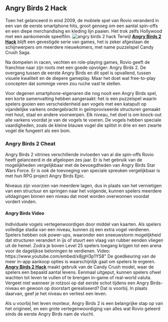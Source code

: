 <H2>Angry Birds 2 Hack</h2>

Toen het gelanceerd in eind 2009, de mobiele spel van Rovio veranderd in een van de eerste smartphone hits, groot genoeg om een ​​aantal spin-offs en een diepe merchandising en kleding lijn paaien. Het trok zelfs Hollywood met een aankomende speelfilm.
<img src="http://qhackse.com/wp-content/uploads/2015/07/Clipboard531.png" alt="angry birds 2 hack"></img>
Terwijl <a href="http://qhackse.com/angry-birds-2-hack-tool-androidios-for-winmac/"><strong>Angry Birds 2 Hack</strong></a> blijft een gevestigde serie van games, het is zeker afgestaan ​​de schijnwerpers om meerdere nieuwkomers, met name puzzelspel Candy Crush Saga.

Na dompelen in racen, vechten en role-playing games, Rovio geeft de franchise naar zijn roots met een goede opvolger: Angry Birds 2. De overgang tussen de eerste Angry Birds en dit spel is opvallend, tussen visuele kwaliteit en de diepere gameplay. Maar het doet wat free-to-play concepten dat sommige veren zou ruche vast te stellen.

Voor degenen smartphone-eigenaren die nog nooit een Angry Birds spel, een korte samenvatting hebben aangeraakt: het is een puzzelspel waarin spelers gooien een verscheidenheid aan vogels met een katapult op vijandelijke varkens ondergebracht in geïmproviseerde structuren gemaakt met hout, staal en andere voorwerpen. Elk niveau, het doel is om knock-out alle varkens voordat je van de vogels te voeren. De vogels hebben speciale vaardigheden, zoals de kleine blauwe vogel die splitst in drie en een zwarte vogel die fungeert als een bom.
<h3>Angry Birds 2 Cheat</h3>
Angry Birds 2 vitrines verschillende invloeden van al die spin-offs Rovio heeft gelanceerd in de afgelopen zes jaar. Er is het gebruik van de mogelijkheden vergelijkbaar met de bevoegdheden van Angry Birds Star Wars Force. Er is ook de toevoeging van speciale spreuken vergelijkbaar is met hun RPG project Angry Birds Epic.

Niveaus zijn voorzien van meerdere lagen, dus in plaats van het vernietigen van een structuur en springen naar het volgende, kunnen spelers meerdere uitdagingen binnen een niveau dat moet worden overwonnen voordat vordert vinden.
<h4>Angry Birds Video</h4>
Individuele vogels vertegenwoordigen door middel van kaarten. Als spelers volledige stadia van een niveau, kunnen zij een extra vogel verdienen. Spelers hebben ook power-ups, waaronder een sneeuwstorm mogelijkheid dat structuren verandert in ijs of stuurt een vlaag van rubber eenden vliegen uit de hemel. Zodra je boven Level 25 spelers toegang krijgen tot een arena voor de dagelijkse beloningen te verdienen.
Video: https://www.youtube.com/embed/x8jgH3p1YS8"
De goedkeuring van de meer in-app aankoop opties is waarschijnlijk gaat om spelers te ergeren. <a href="http://qhackse.com/angry-birds-2-hack-tool-androidios-for-winmac/"><strong>Angry Birds 2 Hack</strong></a> maakt gebruik van de Candy Crush model, waar de spelers een bepaald aantal levens. Eenmaal uitgeput, kunnen spelers ofwel wachten tot leven te vullen of te brengen in-game of real-world valuta. Vergeet niet wanneer je rotzooi op dat eerste schot tijdens een Angry Birds-niveau en gewoon op doorstart gerealiseerd? Dat is voorbij. In plaats daarvan, geef je het niveau en verliest een leven.

Als u voorbij het leven monteur, Angry Birds 2 is een belangrijke stap op van het origineel, en een grote vertegenwoordiging van alles wat Rovio geleerd sinds de eerste Angry Birds nam de vlucht.
